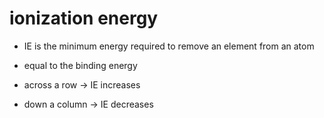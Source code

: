 # ionization energy

- IE is the minimum energy required to remove an element from an atom

- equal to the binding energy

- across a row -> IE increases
- down a column -> IE decreases
